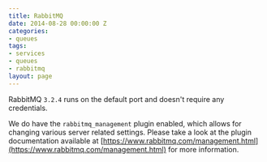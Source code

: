 ```yaml
---
title: RabbitMQ
date: 2014-08-28 00:00:00 Z
categories:
- queues
tags:
- services
- queues
- rabbitmq
layout: page
---
```


RabbitMQ `3.2.4` runs on the default port and doesn't require any credentials.

We do have the `rabbitmq_management` plugin enabled, which allows for changing various server related settings. Please take a look at the plugin documentation available at [https://www.rabbitmq.com/management.html](https://www.rabbitmq.com/management.html) for more information.
